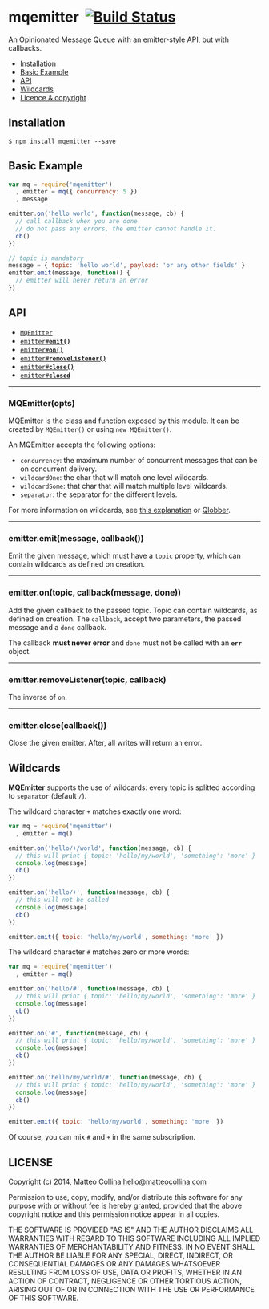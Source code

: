 mqemitter&nbsp;&nbsp;[![Build Status](https://travis-ci.org/mcollina/mqemitter.png)](https://travis-ci.org/mcollina/mqemitter)
=================================================================

An Opinionated Message Queue with an emitter-style API, but with
callbacks.

  * <a href="#install">Installation</a>
  * <a href="#basic">Basic Example</a>
  * <a href="#api">API</a>
  * <a href="#wildcards">Wildcards</a>
  * <a href="#licence">Licence &amp; copyright</a>

<a name="install"></a>
## Installation

```
$ npm install mqemitter --save
```

<a name="basic"></a>
## Basic Example

```js
var mq = require('mqemitter')
  , emitter = mq({ concurrency: 5 })
  , message

emitter.on('hello world', function(message, cb) {
  // call callback when you are done
  // do not pass any errors, the emitter cannot handle it.
  cb()
})

// topic is mandatory
message = { topic: 'hello world', payload: 'or any other fields' }
emitter.emit(message, function() {
  // emitter will never return an error
})
```

## API

  * <a href="#mq"><code>MQEmitter</code></a>
  * <a href="#emit"><code>emitter#<b>emit()</b></code></a>
  * <a href="#on"><code>emitter#<b>on()</b></code></a>
  * <a href="#removeListener"><code>emitter#<b>removeListener()</b></code></a>
  * <a href="#close"><code>emitter#<b>close()</b></code></a>
  * <a href="#closed"><code>emitter#<b>closed</b></code></a>

-------------------------------------------------------
<a name="mq"></a>
### MQEmitter(opts)

MQEmitter is the class and function exposed by this module.
It can be created by `MQEmitter()` or using `new MQEmitter()`.

An MQEmitter accepts the following options:

- `concurrency`: the maximum number of concurrent messages that can be
  on concurrent delivery.
- `wildcardOne`: the char that will match one level wildcards.
- `wildcardSome`: that char that will match multiple level wildcards.
- `separator`: the separator for the different levels.

For more information on wildcards, see [this explanation](#wildcards) or
[Qlobber](https://github.com/davedoesdev/qlobber).

-------------------------------------------------------
<a name="emit"></a>
### emitter.emit(message, callback())

Emit the given message, which must have a `topic` property, which can contain wildcards
as defined on creation.

-------------------------------------------------------
<a name="on"></a>
### emitter.on(topic, callback(message, done))

Add the given callback to the passed topic. Topic can contain wildcards,
as defined on creation.
The `callback`, accept two parameters, the passed message and a `done`
callback.

The callback __must never error__ and `done` must not be called with an
__`err`__ object.

-------------------------------------------------------
<a name="removeListener"></a>
### emitter.removeListener(topic, callback)

The inverse of `on`.

-------------------------------------------------------
<a name="close"></a>
### emitter.close(callback())

Close the given emitter. After, all writes will return an error.

<a name="wildcards"></a>
## Wildcards

__MQEmitter__ supports the use of wildcards: every topic is splitted
according to `separator` (default `/`).

The wildcard character `+` matches exactly one word:

```javascript
var mq = require('mqemitter')
  , emitter = mq()

emitter.on('hello/+/world', function(message, cb) {
  // this will print { topic: 'hello/my/world', 'something': 'more' }
  console.log(message)
  cb()
})

emitter.on('hello/+', function(message, cb) {
  // this will not be called
  console.log(message)
  cb()
})

emitter.emit({ topic: 'hello/my/world', something: 'more' })
```

The wildcard character `#` matches zero or more words:

```javascript
var mq = require('mqemitter')
  , emitter = mq()

emitter.on('hello/#', function(message, cb) {
  // this will print { topic: 'hello/my/world', 'something': 'more' }
  console.log(message)
  cb()
})

emitter.on('#', function(message, cb) {
  // this will print { topic: 'hello/my/world', 'something': 'more' }
  console.log(message)
  cb()
})

emitter.on('hello/my/world/#', function(message, cb) {
  // this will print { topic: 'hello/my/world', 'something': 'more' }
  console.log(message)
  cb()
})

emitter.emit({ topic: 'hello/my/world', something: 'more' })
```

Of course, you can mix `#` and `+` in the same subscription.

## LICENSE

Copyright (c) 2014, Matteo Collina <hello@matteocollina.com>

Permission to use, copy, modify, and/or distribute this software for any
purpose with or without fee is hereby granted, provided that the above
copyright notice and this permission notice appear in all copies.

THE SOFTWARE IS PROVIDED "AS IS" AND THE AUTHOR DISCLAIMS ALL WARRANTIES
WITH REGARD TO THIS SOFTWARE INCLUDING ALL IMPLIED WARRANTIES OF
MERCHANTABILITY AND FITNESS. IN NO EVENT SHALL THE AUTHOR BE LIABLE FOR
ANY SPECIAL, DIRECT, INDIRECT, OR CONSEQUENTIAL DAMAGES OR ANY DAMAGES
WHATSOEVER RESULTING FROM LOSS OF USE, DATA OR PROFITS, WHETHER IN AN
ACTION OF CONTRACT, NEGLIGENCE OR OTHER TORTIOUS ACTION, ARISING OUT OF OR
IN CONNECTION WITH THE USE OR PERFORMANCE OF THIS SOFTWARE.
